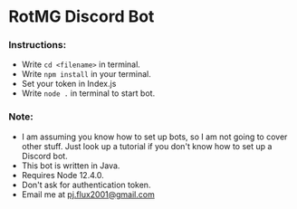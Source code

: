 # RotMG Discord Bot

### Instructions:

* Write ``cd <filename>`` in terminal.
* Write ``npm install`` in your terminal.
* Set your token in Index.js
* Write ``node .`` in terminal to start bot. 


### Note:

* I am assuming you know how to set up bots, so I am not going to cover other stuff. Just look up a tutorial if you don't know how to set up a Discord bot.
* This bot is written in Java.
* Requires Node 12.4.0.
* Don't ask for authentication token.
* Email me at pj.flux2001@gmail.com
